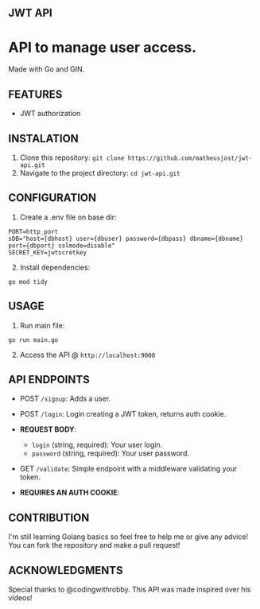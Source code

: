 ## JWT API
# API to manage user access.
Made with Go and GIN.


## FEATURES
- JWT authorization


## INSTALATION
1. Clone this repository: `git clone https://github.com/matheusjost/jwt-api.git`
2. Navigate to the project directory: `cd jwt-api.git`


## CONFIGURATION
1. Create a .env file on base dir:
```
PORT=http_port
sDB="host={dbhost} user={dbuser} password={dbpass} dbname={dbname} port={dbport} sslmode=disable"
SECRET_KEY=jwtscretkey
```
2. Install dependencies:
```
go mod tidy
```


## USAGE
1. Run main file: 
```
go run main.go
```
2. Access the API @ `http://localhost:9000`


## API ENDPOINTS
- POST `/signup`: Adds a user.
- POST `/login`: Login creating a JWT token, returns auth cookie.
- **REQUEST BODY**:
    - `login` (string, required): Your user login.
    - `password` (string, required): Your user password.

- GET `/validate`: Simple endpoint with a middleware validating your token.
- **REQUIRES AN AUTH COOKIE**:

## CONTRIBUTION
I'm still learning Golang basics so feel free to help me or give any advice!
You can fork the repository and make a pull request!

## ACKNOWLEDGMENTS
Special thanks to @codingwithrobby. This API was made inspired over his videos!